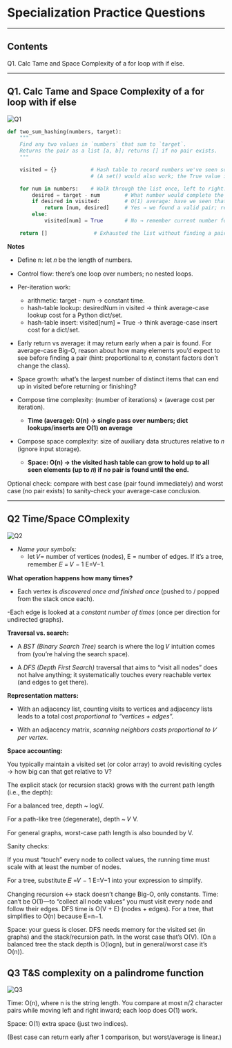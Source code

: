 # Specialization Practice Questions

---

## Contents
Q1. Calc Tame and Space Complexity of a for loop with if else.


---

## Q1. Calc Tame and Space Complexity of a for loop with if else
![Q1](../images/practice-question-1.png)

```python
def two_sum_hashing(numbers, target):
    """
    Find any two values in `numbers` that sum to `target`.
    Returns the pair as a list [a, b]; returns [] if no pair exists.
    """

    visited = {}           # Hash table to record numbers we've seen so far.
                           # (A set() would also work; the True value is a placeholder.)

    for num in numbers:    # Walk through the list once, left to right.
        desired = target - num        # What number would complete the sum to `target`?
        if desired in visited:        # O(1) average: have we seen that complement already?
            return [num, desired]     # Yes → we found a valid pair; return immediately.
        else:
            visited[num] = True       # No → remember current number for future checks.

    return []               # Exhausted the list without finding a pair.

```

**Notes** 
- Define n: let 𝑛 be the length of numbers.
- Control flow: there’s one loop over numbers; no nested loops.
- Per-iteration work:
    - arithmetic: target - num → constant time.
    - hash-table lookup: desiredNum in visited → think average-case lookup cost for a Python dict/set.
    - hash-table insert: visited[num] = True → think average-case insert cost for a dict/set.

- Early return vs average: it may return early when a pair is found. For average-case Big-O, reason about how many elements you’d expect to see before finding a pair (hint: proportional to 𝑛, constant factors don’t change the class).
- Space growth: what’s the largest number of distinct items that can end up in visited before returning or finishing?

- Compose time complexity: (number of iterations) × (average cost per iteration).
    - **Time (average): O(n) → single pass over numbers; dict lookups/inserts are O(1) on average** 

- Compose space complexity: size of auxiliary data structures relative to 
𝑛 (ignore input storage).
    - **Space: O(n) → the visited hash table can grow to hold up to all seen elements (up to 𝑛) if no pair is found until the end.**

Optional check: compare with best case (pair found immediately) and worst case (no pair exists) to sanity-check your average-case conclusion.

---

## Q2 Time/Space COmplexity

![Q2](../images/practice-question2.png)

- *Name your symbols:* 
    - let 𝑉= number of vertices (nodes), E = number of edges. If it’s a tree, remember 
        𝐸 = 𝑉 − 1
        E=V−1.

**What operation happens how many times?**
- Each vertex is *discovered once and finished once* (pushed to / popped from the stack once each).

-Each edge is looked at a *constant number of times* (once per direction for undirected graphs).

**Traversal vs. search:**

- A *BST (Binary Search Tree)* search is where the log 𝑉 intuition comes from (you’re halving the search space).

- A *DFS (Depth First Search)* traversal that aims to “visit all nodes” does not halve anything; it systematically touches every reachable vertex (and edges to get there).

**Representation matters:**

- With an adjacency list, counting visits to vertices and adjacency lists leads to a total cost *proportional to “vertices + edges”.*

- With an adjacency matrix, *scanning neighbors costs proportional to  𝑉 per vertex.*

**Space accounting:**

You typically maintain a visited set (or color array) to avoid revisiting cycles → how big can that get relative to V?

The explicit stack (or recursion stack) grows with the current path length (i.e., the depth):

For a balanced tree, depth ~ logV.

For a path-like tree (degenerate), depth ~ 
𝑉
V.

For general graphs, worst-case path length is also bounded by V.

Sanity checks:

If you must “touch” every node to collect values, the running time must scale with at least the number of nodes.

For a tree, substitute 
𝐸 =𝑉 − 1
E=V−1 into your expression to simplify.

Changing recursion ↔ stack doesn’t change Big-O, only constants.
Time: can’t be O(1)—to “collect all node values” you must visit every node and follow their edges. DFS time is O(V + E) (nodes + edges). For a tree, that simplifies to O(n) because 
E=n−1.

Space: your guess is closer. DFS needs memory for the visited set (in graphs) and the stack/recursion path. In the worst case that’s O(V). (On a balanced tree the stack depth is 
O(logn), but in general/worst case it’s 
O(n)).

## Q3 T&S complexity on a palindrome function
![Q3](../images/practice-question3.png)

Time: O(n), where n is the string length.
You compare at most n/2 character pairs while moving left and right inward; each loop does O(1) work.

Space: O(1) extra space (just two indices).

(Best case can return early after 1 comparison, but worst/average is linear.)